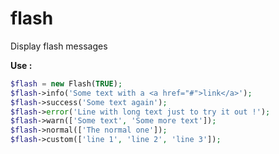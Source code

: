 # flash
Display flash messages 


**Use :**

```php
$flash = new Flash(TRUE);
$flash->info('Some text with a <a href="#">link</a>');
$flash->success('Some text again');
$flash->error('Line with long text just to try it out !');
$flash->warn(['Some text', 'Some more text']);
$flash->normal(['The normal one']);
$flash->custom(['line 1', 'line 2', 'line 3']);
```
